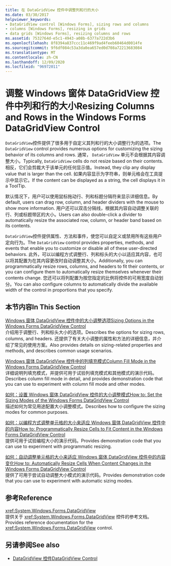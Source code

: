 ```yaml
---
title: 在 DataGridView 控件中调整列和行的大小
ms.date: 03/30/2017
helpviewer_keywords:
- DataGridView control [Windows Forms], sizing rows and columns
- columns [Windows Forms], resizing in grids
- data grids [Windows Forms], resizing columns and rows
ms.assetid: 7532764d-e5c1-4943-a08b-6377a722d3b6
ms.openlocfilehash: 8f8394a837ccc11c469f9ad4feeb60464d0014fe
ms.sourcegitcommit: 9f6df084c53a3da0ea657ed0d708a72213683084
ms.translationtype: MT
ms.contentlocale: zh-CN
ms.lasthandoff: 12/09/2020
ms.locfileid: "96972011"
---
```

# <a name="resizing-columns-and-rows-in-the-windows-forms-datagridview-control"></a><span data-ttu-id="eb6a7-102">调整 Windows 窗体 DataGridView 控件中列和行的大小</span><span class="sxs-lookup"><span data-stu-id="eb6a7-102">Resizing Columns and Rows in the Windows Forms DataGridView Control</span></span>
<span data-ttu-id="eb6a7-103">`DataGridView`控件提供了很多用于自定义其列和行的大小调整行为的选项。</span><span class="sxs-lookup"><span data-stu-id="eb6a7-103">The `DataGridView` control provides numerous options for customizing the sizing behavior of its columns and rows.</span></span> <span data-ttu-id="eb6a7-104">通常， `DataGridView` 单元不会根据其内容调整大小。</span><span class="sxs-lookup"><span data-stu-id="eb6a7-104">Typically, `DataGridView` cells do not resize based on their contents.</span></span> <span data-ttu-id="eb6a7-105">相反，它们会剪裁大于该单元的任何显示值。</span><span class="sxs-lookup"><span data-stu-id="eb6a7-105">Instead, they clip any display value that is larger than the cell.</span></span> <span data-ttu-id="eb6a7-106">如果内容显示为字符串，则单元格会在工具提示中显示它。</span><span class="sxs-lookup"><span data-stu-id="eb6a7-106">If the content can be displayed as a string, the cell displays it in a ToolTip.</span></span>  
  
 <span data-ttu-id="eb6a7-107">默认情况下，用户可以使用鼠标拖动行、列和标题分隔符来显示详细信息。</span><span class="sxs-lookup"><span data-stu-id="eb6a7-107">By default, users can drag row, column, and header dividers with the mouse to show more information.</span></span> <span data-ttu-id="eb6a7-108">用户还可以双击分隔线，根据其内容自动调整关联的行、列或标题带区的大小。</span><span class="sxs-lookup"><span data-stu-id="eb6a7-108">Users can also double-click a divider to automatically resize the associated row, column, or header band based on its contents.</span></span>  
  
 <span data-ttu-id="eb6a7-109">`DataGridView`控件提供属性、方法和事件，使您可以自定义或禁用所有这些用户定向行为。</span><span class="sxs-lookup"><span data-stu-id="eb6a7-109">The `DataGridView` control provides properties, methods, and events that enable you to customize or disable all of these user-directed behaviors.</span></span> <span data-ttu-id="eb6a7-110">此外，可以以编程方式调整行、列和标头的大小以适应其内容，也可以将其配置为在其内容更改时自动调整其大小。</span><span class="sxs-lookup"><span data-stu-id="eb6a7-110">Additionally, you can programmatically resize rows, columns, and headers to fit their contents, or you can configure them to automatically resize themselves whenever their contents change.</span></span> <span data-ttu-id="eb6a7-111">您还可以将列配置为按您指定的比例将控件的可用宽度自动划分。</span><span class="sxs-lookup"><span data-stu-id="eb6a7-111">You can also configure columns to automatically divide the available width of the control in proportions that you specify.</span></span>  
  
## <a name="in-this-section"></a><span data-ttu-id="eb6a7-112">本节内容</span><span class="sxs-lookup"><span data-stu-id="eb6a7-112">In This Section</span></span>  
 [<span data-ttu-id="eb6a7-113">Windows 窗体 DataGridView 控件中的大小调整选项</span><span class="sxs-lookup"><span data-stu-id="eb6a7-113">Sizing Options in the Windows Forms DataGridView Control</span></span>](sizing-options-in-the-windows-forms-datagridview-control.md)  
 <span data-ttu-id="eb6a7-114">介绍用于调整行、列和标头大小的选项。</span><span class="sxs-lookup"><span data-stu-id="eb6a7-114">Describes the options for sizing rows, columns, and headers.</span></span> <span data-ttu-id="eb6a7-115">还提供了有关大小调整的属性和方法的详细信息，并介绍了常见的使用方案。</span><span class="sxs-lookup"><span data-stu-id="eb6a7-115">Also provides details on sizing-related properties and methods, and describes common usage scenarios.</span></span>  
  
 [<span data-ttu-id="eb6a7-116">Windows 窗体 DataGridView 控件中的列填充模式</span><span class="sxs-lookup"><span data-stu-id="eb6a7-116">Column Fill Mode in the Windows Forms DataGridView Control</span></span>](column-fill-mode-in-the-windows-forms-datagridview-control.md)  
 <span data-ttu-id="eb6a7-117">详细说明列填充模式，并提供可用于试验列填充模式和其他模式的演示代码。</span><span class="sxs-lookup"><span data-stu-id="eb6a7-117">Describes column fill mode in detail, and provides demonstration code that you can use to experiment with column fill mode and other modes.</span></span>  
  
 [<span data-ttu-id="eb6a7-118">如何：设置 Windows 窗体 DataGridView 控件的大小调整模式</span><span class="sxs-lookup"><span data-stu-id="eb6a7-118">How to: Set the Sizing Modes of the Windows Forms DataGridView Control</span></span>](how-to-set-the-sizing-modes-of-the-windows-forms-datagridview-control.md)  
 <span data-ttu-id="eb6a7-119">描述如何为常见用途配置大小调整模式。</span><span class="sxs-lookup"><span data-stu-id="eb6a7-119">Describes how to configure the sizing modes for common purposes.</span></span>  
  
 [<span data-ttu-id="eb6a7-120">如何：以编程方式调整单元格的大小来适应 Windows 窗体 DataGridView 控件中的内容</span><span class="sxs-lookup"><span data-stu-id="eb6a7-120">How to: Programmatically Resize Cells to Fit Content in the Windows Forms DataGridView Control</span></span>](programmatically-resize-cells-to-fit-content-in-the-datagrid.md)  
 <span data-ttu-id="eb6a7-121">提供可用于试验编程大小的演示代码。</span><span class="sxs-lookup"><span data-stu-id="eb6a7-121">Provides demonstration code that you can use to experiment with programmatic resizing.</span></span>  
  
 [<span data-ttu-id="eb6a7-122">如何：自动调整单元格的大小来适应 Windows 窗体 DataGridView 控件中的内容变化</span><span class="sxs-lookup"><span data-stu-id="eb6a7-122">How to: Automatically Resize Cells When Content Changes in the Windows Forms DataGridView Control</span></span>](automatically-resize-cells-when-content-changes-in-the-datagrid.md)  
 <span data-ttu-id="eb6a7-123">提供了可用于尝试自动调整大小模式的演示代码。</span><span class="sxs-lookup"><span data-stu-id="eb6a7-123">Provides demonstration code that you can use to experiment with automatic sizing modes.</span></span>  
  
## <a name="reference"></a><span data-ttu-id="eb6a7-124">参考</span><span class="sxs-lookup"><span data-stu-id="eb6a7-124">Reference</span></span>  
 <xref:System.Windows.Forms.DataGridView>  
 <span data-ttu-id="eb6a7-125">提供关于 <xref:System.Windows.Forms.DataGridView> 控件的参考文档。</span><span class="sxs-lookup"><span data-stu-id="eb6a7-125">Provides reference documentation for the <xref:System.Windows.Forms.DataGridView> control.</span></span>  
  
## <a name="see-also"></a><span data-ttu-id="eb6a7-126">另请参阅</span><span class="sxs-lookup"><span data-stu-id="eb6a7-126">See also</span></span>

- [<span data-ttu-id="eb6a7-127">DataGridView 控件</span><span class="sxs-lookup"><span data-stu-id="eb6a7-127">DataGridView Control</span></span>](datagridview-control-windows-forms.md)
